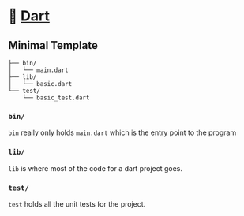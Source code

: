 # 🎯 [Dart](https://dart.dev)
## Minimal Template

```
├── bin/
│   └── main.dart
├── lib/
│   └── basic.dart
└── test/
    └── basic_test.dart
```

### `bin/`

`bin` really only holds `main.dart` which is the entry point to the program

### `lib/`

`lib` is where most of the code for a dart project goes.

### `test/`

`test` holds all the unit tests for the project.
